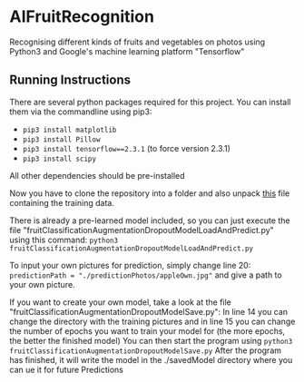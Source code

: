 # AIFruitRecognition
Recognising different kinds of fruits and vegetables on photos using Python3 and Google's machine learning platform "Tensorflow"

## Running Instructions
 There are several python packages required for this project.
 You can install them via the commandline using pip3:
- ```pip3 install matplotlib```
- ```pip3 install Pillow```
- ```pip3 install tensorflow==2.3.1``` (to force version 2.3.1)
- ```pip3 install scipy```

All other dependencies should be pre-installed

Now you have to clone the repository into a folder and also unpack [this](https://drive.google.com/file/d/1NjBw3OjpYbcKbrk9fxnqXcKJwJHDdFql/view?usp=sharing) file containing the training data.

 There is already a pre-learned model included, so you can just execute the file "fruitClassificationAugmentationDropoutModelLoadAndPredict.py" using this command:
```python3 fruitClassificationAugmentationDropoutModelLoadAndPredict.py```

To input your own pictures for prediction, simply change line 20: ```predictionPath = "./predictionPhotos/appleOwn.jpg"``` and give a path to your own picture.


If you want to create your own model, take a look at the file "fruitClassificationAugmentationDropoutModelSave.py": 
In line 14 you can change the directory with the training pictures and
in line 15 you can change the number of epochs you want to train your model for (the more epochs, the better the finished model)
You can then start the program using ```python3 fruitClassificationAugmentationDropoutModelSave.py```
After the program has finished, it will write the model in the ./savedModel directory where you can ue it for future Predictions
